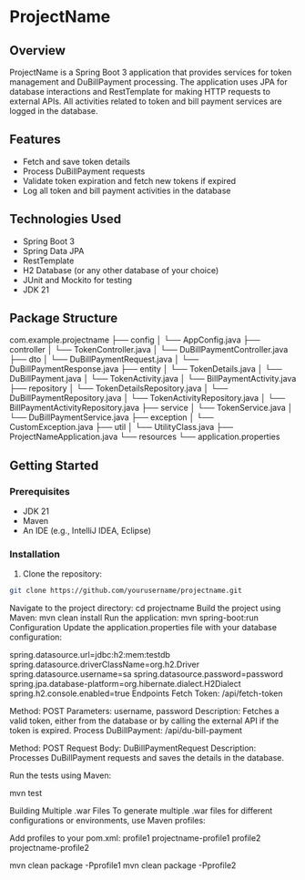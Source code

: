 # ProjectName

## Overview

ProjectName is a Spring Boot 3 application that provides services for token management and DuBillPayment processing. The application uses JPA for database interactions and RestTemplate for making HTTP requests to external APIs. All activities related to token and bill payment services are logged in the database.

## Features

- Fetch and save token details
- Process DuBillPayment requests
- Validate token expiration and fetch new tokens if expired
- Log all token and bill payment activities in the database

## Technologies Used

- Spring Boot 3
- Spring Data JPA
- RestTemplate
- H2 Database (or any other database of your choice)
- JUnit and Mockito for testing
- JDK 21

## Package Structure
com.example.projectname ├── config │ └── AppConfig.java ├── controller │ └── TokenController.java │ └── DuBillPaymentController.java ├── dto │ └── DuBillPaymentRequest.java │ └── DuBillPaymentResponse.java ├── entity │ └── TokenDetails.java │ └── DuBillPayment.java │ └── TokenActivity.java │ └── BillPaymentActivity.java ├── repository │ └── TokenDetailsRepository.java │ └── DuBillPaymentRepository.java │ └── TokenActivityRepository.java │ └── BillPaymentActivityRepository.java ├── service │ └── TokenService.java │ └── DuBillPaymentService.java ├── exception │ └── CustomException.java ├── util │ └── UtilityClass.java ├── ProjectNameApplication.java └── resources └── application.properties


## Getting Started

### Prerequisites

- JDK 21
- Maven
- An IDE (e.g., IntelliJ IDEA, Eclipse)

### Installation

1. Clone the repository:

```sh
git clone https://github.com/yourusername/projectname.git
```

Navigate to the project directory:
cd projectname
Build the project using Maven:
mvn clean install
Run the application:
mvn spring-boot:run
Configuration
Update the application.properties file with your database configuration:

spring.datasource.url=jdbc:h2:mem:testdb
spring.datasource.driverClassName=org.h2.Driver
spring.datasource.username=sa
spring.datasource.password=password
spring.jpa.database-platform=org.hibernate.dialect.H2Dialect
spring.h2.console.enabled=true
Endpoints
Fetch Token: /api/fetch-token

Method: POST
Parameters: username, password
Description: Fetches a valid token, either from the database or by calling the external API if the token is expired.
Process DuBillPayment: /api/du-bill-payment

Method: POST
Request Body: DuBillPaymentRequest
Description: Processes DuBillPayment requests and saves the details in the database.


Run the tests using Maven:

mvn test

Building Multiple .war Files
To generate multiple .war files for different configurations or environments, use Maven profiles:

Add profiles to your pom.xml:
<profiles>
    <profile>
       profile1</id>
        <build>
            <finalName>projectname-profile1</finalName>
        </build>
    </profile>
    <profile>
        <id>profile2</id>
        <build>
            <finalName>projectname-profile2</finalName>
        </build>
    </profile>
    <!-- Add more profiles as needed -->
</profiles>


mvn clean package -Pprofile1
mvn clean package -Pprofile2



